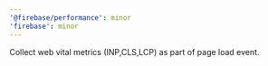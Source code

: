 ```yaml
---
'@firebase/performance': minor
'firebase': minor
---
```


Collect web vital metrics (INP,CLS,LCP) as part of page load event.
